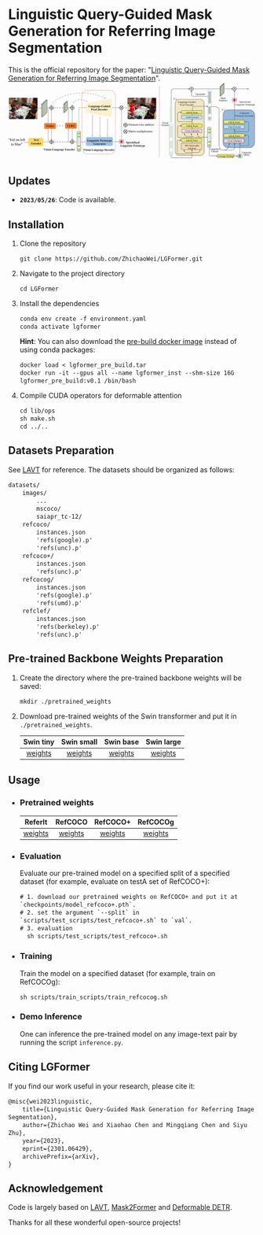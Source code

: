 # Linguistic Query-Guided Mask Generation for Referring Image Segmentation
This is the official repository for the paper: "[Linguistic Query-Guided Mask Generation for Referring Image Segmentation](https://arxiv.org/abs/2301.06429)".
![Pipeline Image](resources/arch.png)

## Updates
- **`2023/05/26`**: Code is available. 

## Installation
1. Clone the repository
    ```shell
    git clone https://github.com/ZhichaoWei/LGFormer.git
    ```
2. Navigate to the project directory
    ```shell
    cd LGFormer
    ```

3. Install the dependencies
    ```shell
    conda env create -f environment.yaml
    conda activate lgformer
    ```
    **Hint**: You can also download the [pre-build docker image](https://edu-algo-dev.oss-cn-hangzhou.aliyuncs.com/weizhichao/LGFormer/prebuild_docker_image/lgformer_pre_build.tar?OSSAccessKeyId=LTAI5tPXtVTaVNdSCH8xk7oh&Expires=5285358404&Signature=QwdIGstDCDpZpmhk1mHy49tjo%2Fg%3D) instead of using conda packages:
    ```shell
    docker load < lgformer_pre_build.tar
    docker run -it --gpus all --name lgformer_inst --shm-size 16G lgformer_pre_build:v0.1 /bin/bash
    ```

4. Compile CUDA operators for deformable attention
    ```shell
    cd lib/ops
    sh make.sh
    cd ../..
    ```

## Datasets Preparation
See [LAVT](https://github.com/yz93/LAVT-RIS) for reference. The datasets should be organized as follows:
```
datasets/
    images/
        ...
        mscoco/
        saiapr_tc-12/
    refcoco/
        instances.json
        'refs(google).p'
        'refs(unc).p'
    refcoco+/
        instances.json
        'refs(unc).p'
    refcocog/
        instances.json
        'refs(google).p'
        'refs(umd).p'
    refclef/
        instances.json
        'refs(berkeley).p'
        'refs(unc).p'
```

## Pre-trained Backbone Weights Preparation
1. Create the directory where the pre-trained backbone weights will be saved:
    ```shell
    mkdir ./pretrained_weights
    ```
2. Download pre-trained weights of the Swin transformer and put it in `./pretrained_weights`.

    | Swin tiny | Swin small | Swin base | Swin large |
    |:-----:|:-----:|:-----:|:-----:|
    |[weights](https://github.com/SwinTransformer/storage/releases/download/v1.0.0/swin_tiny_patch4_window7_224.pth)|[weights](https://github.com/SwinTransformer/storage/releases/download/v1.0.0/swin_small_patch4_window7_224.pth)|[weights](https://github.com/SwinTransformer/storage/releases/download/v1.0.0/swin_base_patch4_window12_384_22k.pth)|[weights](https://github.com/SwinTransformer/storage/releases/download/v1.0.0/swin_large_patch4_window12_384_22k.pth)|

## Usage
- ### Pretrained weights
    | ReferIt | RefCOCO | RefCOCO+ | RefCOCOg |
    |:-----:|:-----:|:-----:|:-----:|
    |[weights](https://edu-algo-dev.oss-cn-hangzhou.aliyuncs.com/weizhichao/LGFormer/pretrained_weights/model_referit.pth?OSSAccessKeyId=LTAI5tPXtVTaVNdSCH8xk7oh&Expires=5285347531&Signature=Q3u3V2mAcKYEbC7SgOW5hs%2FvQnA%3D)|[weights](https://edu-algo-dev.oss-cn-hangzhou.aliyuncs.com/weizhichao/LGFormer/pretrained_weights/model_refcoco.pth?OSSAccessKeyId=LTAI5tPXtVTaVNdSCH8xk7oh&Expires=5285347412&Signature=I77TdbrSvJ%2FFB6954mhOgrHDq9E%3D)|[weights](https://edu-algo-dev.oss-cn-hangzhou.aliyuncs.com/weizhichao/LGFormer/pretrained_weights/model_refcoco%2B.pth?OSSAccessKeyId=LTAI5tPXtVTaVNdSCH8xk7oh&Expires=5285347475&Signature=0fVJV59ZfPLdnvJyn0DPUUKjbY0%3D)|[weights](https://edu-algo-dev.oss-cn-hangzhou.aliyuncs.com/weizhichao/LGFormer/pretrained_weights/model_refcocog.pth?OSSAccessKeyId=LTAI5tPXtVTaVNdSCH8xk7oh&Expires=5285347503&Signature=fYuEF6UZ%2B5I0qroXhCr%2F0%2Fdui5Q%3D)|
- ### Evaluation
    Evaluate our pre-trained model on a specified split of a specified dataset (for example, evaluate on testA set of RefCOCO+):
    ```shell
    # 1. download our pretrained weights on RefCOCO+ and put it at `checkpoints/model_refcoco+.pth`.
    # 2. set the argument `--split` in `scripts/test_scripts/test_refcoco+.sh` to `val`.
    # 3. evaluation
      sh scripts/test_scripts/test_refcoco+.sh
    ```

- ### Training
    Train the model on a specified dataset (for example, train on RefCOCOg):
    ```shell
    sh scripts/train_scripts/train_refcocog.sh
    ```

- ### Demo Inference
    One can inference the pre-trained model on any image-text pair by running the script `inference.py`.

## Citing LGFormer
If you find our work useful in your research, please cite it:
```
@misc{wei2023linguistic,
    title={Linguistic Query-Guided Mask Generation for Referring Image Segmentation}, 
    author={Zhichao Wei and Xiaohao Chen and Mingqiang Chen and Siyu Zhu},
    year={2023},
    eprint={2301.06429},
    archivePrefix={arXiv},
}
```

## Acknowledgement
Code is largely based on [LAVT](https://github.com/yz93/LAVT-RIS), [Mask2Former](https://github.com/facebookresearch/Mask2Former) and [Deformable DETR](https://github.com/fundamentalvision/Deformable-DETR).

Thanks for all these wonderful open-source projects!
